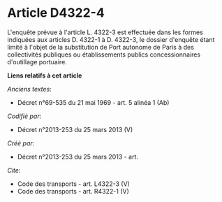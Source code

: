 # Article D4322-4

L'enquête prévue à l'article L. 4322-3 est effectuée dans les formes indiquées aux articles D. 4322-1 à D. 4322-3, le dossier
d'enquête étant limité à l'objet de la substitution de Port autonome de Paris à des collectivités publiques ou établissements
publics concessionnaires d'outillage portuaire.

**Liens relatifs à cet article**

_Anciens textes_:

  - Décret n°69-535 du 21 mai 1969 - art. 5 alinéa 1 (Ab)

_Codifié par_:

  - Décret n°2013-253 du 25 mars 2013 (V)

_Créé par_:

  - Décret n°2013-253 du 25 mars 2013 - art.

_Cite_:

  - Code des transports - art. L4322-3 (V)
  - Code des transports - art. R4322-1 (V)
